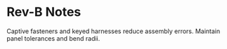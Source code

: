 # Rev-B Notes

Captive fasteners and keyed harnesses reduce assembly errors. Maintain panel tolerances and bend radii.
